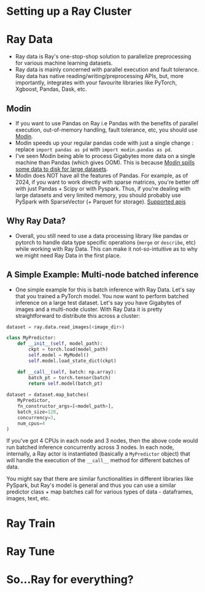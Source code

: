 # Setting up a Ray Cluster

# Ray Data
- Ray data is Ray's one-stop-shop solution to parallelize preprocessing for various machine learning datasets. 
- Ray data is mainly concerned with parallel execution and fault tolerance. Ray data has native reading/writing/preprocessing APIs, but, more importantly, integrates with your favourite libraries like PyTorch, Xgboost, Pandas, Dask, etc.
## Modin
- If you want to use Pandas on Ray i.e Pandas with the benefits of parallel execution, out-of-memory handling, fault tolerance, etc, you should use [Modin](https://github.com/modin-project/modin).
- Modin speeds up your regular pandas code with just a single change : replace `import pandas as pd` with `import modin.pandas as pd`. 
- I've seen Modin being able to process Gigabytes more data on a single machine than Pandas (which gives OOM). This is because [Modin spills some data to disk for large datasets](https://modin.readthedocs.io/en/stable/getting_started/why_modin/out_of_core.html).
- Modin does NOT have all the features of Pandas. For example, as of 2024, if you want to work directly with sparse matrices, you're better off with just Pandas + Scipy or with Pyspark. Thus, if you're dealing with large datasets and very limited memory, you should probably use PySpark with SparseVector (+ Parquet for storage). [Supported apis](https://modin.readthedocs.io/en/stable/supported_apis/dataframe_supported.html)

## Why Ray Data?
- Overall, you still need to use a data processing library like pandas or pytorch to handle data type specific operations (`merge` or `describe`, etc) while working with Ray Data. This can make it not-so-intuitive as to why we might need Ray Data in the first place.
## A Simple Example: Multi-node batched inference
- One simple example for this is batch inference with Ray Data. Let's say that you trained a PyTorch model. You now want to perform batched inference on a large test dataset. Let's say you have Gigabytes of images and a multi-node cluster. With Ray Data it is pretty straightforward to distribute this across a cluster:

```python
dataset = ray.data.read_images(<image_dir>)

class MyPredictor:
    def __init__(self, model_path):
        ckpt = torch.load(model_path)
        self.model = MyModel()
        self.model.load_state_dict(ckpt)

    def __call__(self, batch: np.array):
        batch_pt = torch.tensor(batch)
        return self.model(batch_pt)
    
dataset = dataset.map_batches(
    MyPredictor, 
    fn_constructor_args=[<model_path>], 
    batch_size=128,
    concurrency=3,
    num_cpus=4
)
```

If you've got 4 CPUs in each node and 3 nodes, then the above code would run batched inference concurrently across 3 nodes. In each node, internally, a Ray actor is instantiated (basically a `MyPredictor` object) that will handle the execution of the `__call__` method for different batches of data. 

You might say that there are similar functionalities in different libraries like PySpark, but Ray's model is general and thus you can use a similar predictor class + map batches call for various types of data - dataframes, images, text, etc.

# Ray Train


# Ray Tune

# So...Ray for everything?